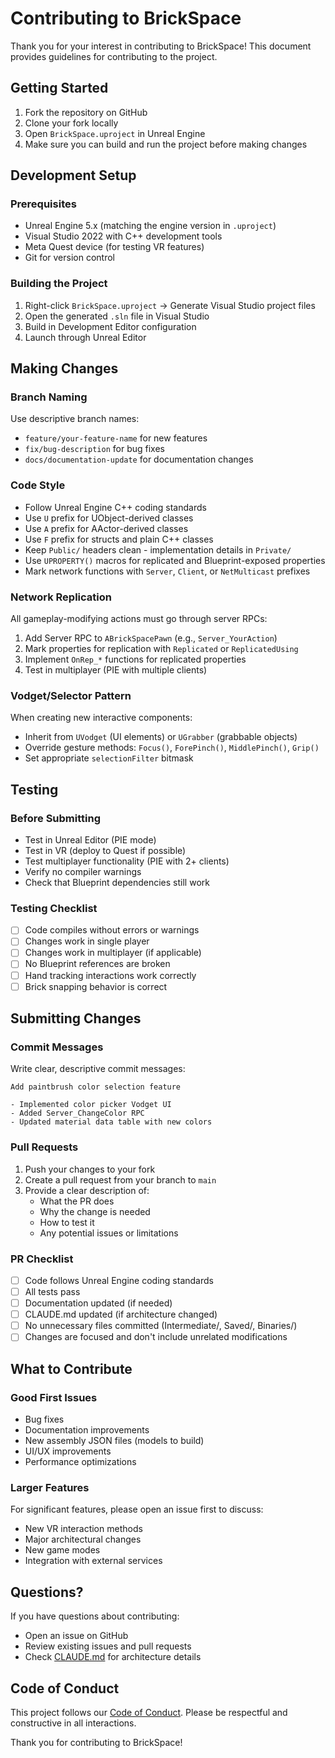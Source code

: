 # Contributing to BrickSpace

Thank you for your interest in contributing to BrickSpace! This document provides guidelines for contributing to the project.

## Getting Started

1. Fork the repository on GitHub
2. Clone your fork locally
3. Open `BrickSpace.uproject` in Unreal Engine
4. Make sure you can build and run the project before making changes

## Development Setup

### Prerequisites

- Unreal Engine 5.x (matching the engine version in `.uproject`)
- Visual Studio 2022 with C++ development tools
- Meta Quest device (for testing VR features)
- Git for version control

### Building the Project

1. Right-click `BrickSpace.uproject` → Generate Visual Studio project files
2. Open the generated `.sln` file in Visual Studio
3. Build in Development Editor configuration
4. Launch through Unreal Editor

## Making Changes

### Branch Naming

Use descriptive branch names:
- `feature/your-feature-name` for new features
- `fix/bug-description` for bug fixes
- `docs/documentation-update` for documentation changes

### Code Style

- Follow Unreal Engine C++ coding standards
- Use `U` prefix for UObject-derived classes
- Use `A` prefix for AActor-derived classes
- Use `F` prefix for structs and plain C++ classes
- Keep `Public/` headers clean - implementation details in `Private/`
- Use `UPROPERTY()` macros for replicated and Blueprint-exposed properties
- Mark network functions with `Server`, `Client`, or `NetMulticast` prefixes

### Network Replication

All gameplay-modifying actions must go through server RPCs:
1. Add Server RPC to `ABrickSpacePawn` (e.g., `Server_YourAction`)
2. Mark properties for replication with `Replicated` or `ReplicatedUsing`
3. Implement `OnRep_*` functions for replicated properties
4. Test in multiplayer (PIE with multiple clients)

### Vodget/Selector Pattern

When creating new interactive components:
- Inherit from `UVodget` (UI elements) or `UGrabber` (grabbable objects)
- Override gesture methods: `Focus()`, `ForePinch()`, `MiddlePinch()`, `Grip()`
- Set appropriate `selectionFilter` bitmask

## Testing

### Before Submitting

- Test in Unreal Editor (PIE mode)
- Test in VR (deploy to Quest if possible)
- Test multiplayer functionality (PIE with 2+ clients)
- Verify no compiler warnings
- Check that Blueprint dependencies still work

### Testing Checklist

- [ ] Code compiles without errors or warnings
- [ ] Changes work in single player
- [ ] Changes work in multiplayer (if applicable)
- [ ] No Blueprint references are broken
- [ ] Hand tracking interactions work correctly
- [ ] Brick snapping behavior is correct

## Submitting Changes

### Commit Messages

Write clear, descriptive commit messages:

```
Add paintbrush color selection feature

- Implemented color picker Vodget UI
- Added Server_ChangeColor RPC
- Updated material data table with new colors
```

### Pull Requests

1. Push your changes to your fork
2. Create a pull request from your branch to `main`
3. Provide a clear description of:
   - What the PR does
   - Why the change is needed
   - How to test it
   - Any potential issues or limitations

### PR Checklist

- [ ] Code follows Unreal Engine coding standards
- [ ] All tests pass
- [ ] Documentation updated (if needed)
- [ ] CLAUDE.md updated (if architecture changed)
- [ ] No unnecessary files committed (Intermediate/, Saved/, Binaries/)
- [ ] Changes are focused and don't include unrelated modifications

## What to Contribute

### Good First Issues

- Bug fixes
- Documentation improvements
- New assembly JSON files (models to build)
- UI/UX improvements
- Performance optimizations

### Larger Features

For significant features, please open an issue first to discuss:
- New VR interaction methods
- Major architectural changes
- New game modes
- Integration with external services

## Questions?

If you have questions about contributing:
- Open an issue on GitHub
- Review existing issues and pull requests
- Check [CLAUDE.md](CLAUDE.md) for architecture details

## Code of Conduct

This project follows our [Code of Conduct](CODE_OF_CONDUCT.md). Please be respectful and constructive in all interactions.

Thank you for contributing to BrickSpace!
